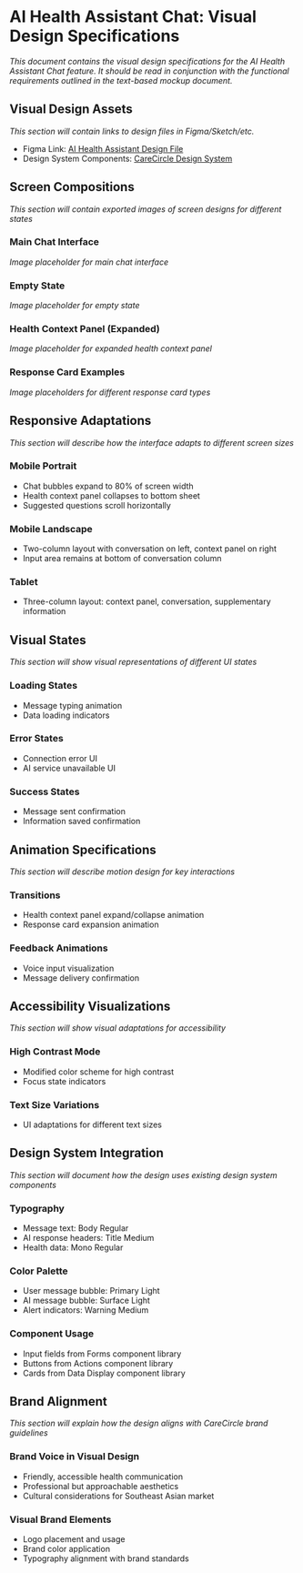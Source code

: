 # AI Health Assistant Chat: Visual Design Specifications

_This document contains the visual design specifications for the AI Health Assistant Chat feature. It should be read in conjunction with the functional requirements outlined in the text-based mockup document._

## Visual Design Assets

_This section will contain links to design files in Figma/Sketch/etc._

- Figma Link: [AI Health Assistant Design File](#)
- Design System Components: [CareCircle Design System](#)

## Screen Compositions

_This section will contain exported images of screen designs for different states_

### Main Chat Interface

_Image placeholder for main chat interface_

### Empty State

_Image placeholder for empty state_

### Health Context Panel (Expanded)

_Image placeholder for expanded health context panel_

### Response Card Examples

_Image placeholders for different response card types_

## Responsive Adaptations

_This section will describe how the interface adapts to different screen sizes_

### Mobile Portrait

- Chat bubbles expand to 80% of screen width
- Health context panel collapses to bottom sheet
- Suggested questions scroll horizontally

### Mobile Landscape

- Two-column layout with conversation on left, context panel on right
- Input area remains at bottom of conversation column

### Tablet

- Three-column layout: context panel, conversation, supplementary information

## Visual States

_This section will show visual representations of different UI states_

### Loading States

- Message typing animation
- Data loading indicators

### Error States

- Connection error UI
- AI service unavailable UI

### Success States

- Message sent confirmation
- Information saved confirmation

## Animation Specifications

_This section will describe motion design for key interactions_

### Transitions

- Health context panel expand/collapse animation
- Response card expansion animation

### Feedback Animations

- Voice input visualization
- Message delivery confirmation

## Accessibility Visualizations

_This section will show visual adaptations for accessibility_

### High Contrast Mode

- Modified color scheme for high contrast
- Focus state indicators

### Text Size Variations

- UI adaptations for different text sizes

## Design System Integration

_This section will document how the design uses existing design system components_

### Typography

- Message text: Body Regular
- AI response headers: Title Medium
- Health data: Mono Regular

### Color Palette

- User message bubble: Primary Light
- AI message bubble: Surface Light
- Alert indicators: Warning Medium

### Component Usage

- Input fields from Forms component library
- Buttons from Actions component library
- Cards from Data Display component library

## Brand Alignment

_This section will explain how the design aligns with CareCircle brand guidelines_

### Brand Voice in Visual Design

- Friendly, accessible health communication
- Professional but approachable aesthetics
- Cultural considerations for Southeast Asian market

### Visual Brand Elements

- Logo placement and usage
- Brand color application
- Typography alignment with brand standards
